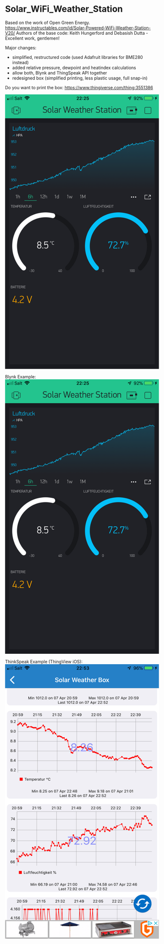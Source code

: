 # Solar_WiFi_Weather_Station
Based on the work of Open Green Energy.
https://www.instructables.com/id/Solar-Powered-WiFi-Weather-Station-V20/
Authors of the base code: Keith Hungerford and Debasish Dutta - Excellent work, gentlemen!

Major changes:
- simplified, restructured code (used Adafruit libraries for BME280 instead)
- added relative pressure, dewpoint and heatindex calculations
- allow both, Blynk and ThingSpeak API together
- redesigned box (simplified printing, less plastic usage, full snap-in)

Do you want to print the box: https://www.thingiverse.com/thing:3551386

[![Solar Wifi Weather Station](https://github.com/3KUdelta/Solar_WiFi_Weather_Station/blob/master/IMG_2945.PNG)](https://github.com/3KUdelta/Solar_WiFi_Weather_Station)

Blynk Example:
[![Solar Wifi Weather Station](https://github.com/3KUdelta/Solar_WiFi_Weather_Station/blob/master/IMG_2945.PNG)](https://github.com/3KUdelta/Solar_WiFi_Weather_Station)

ThinkSpeak Example (ThingView iOS):
[![Solar Wifi Weather Station](https://github.com/3KUdelta/Solar_WiFi_Weather_Station/blob/master/IMG_2617B43DD8C8-1.jpeg)](https://github.com/3KUdelta/Solar_WiFi_Weather_Station)
